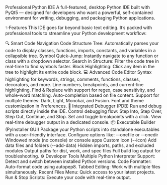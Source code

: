 Professional Python IDE
A full-featured, desktop Python IDE built with PyQt5 — designed for developers who want a powerful, self-contained environment for writing, debugging, and packaging Python applications.

✨Features
This IDE goes far beyond basic text editing. It’s packed with professional tools to streamline your Python development workflow:

🔍 Smart Code Navigation
Code Structure Tree: Automatically parses your code to display classes, functions, imports, constants, and variables in a collapsible tree.
Symbol Quick-Jump: Instantly navigate to any function or class with a dropdown selector.
Search in Structure: Filter the code tree in real-time to find symbols faster.
Block Highlighting: Click any item in the tree to highlight its entire code block.
💻 Advanced Code Editor
Syntax highlighting for keywords, strings, comments, functions, classes, decorators, and more.
Line numbers, breakpoints, and current-line highlighting.
Find & Replace with support for regex, case sensitivity, and whole-word matching.
Auto-completion based on file content.
Support for multiple themes: Dark, Light, Monokai, and Fusion.
Font and theme customization in Preferences.
🐞 Integrated Debugger (PDB)
Run and debug scripts directly inside the IDE.
Control debugging flow: Step Into, Step Over, Step Out, Continue, and Stop.
Set and toggle breakpoints with a click.
View real-time debugger output in a dedicated console.
📦 Executable Builder (PyInstaller GUI)
Package your Python scripts into standalone executables with a user-friendly interface.
Configure options like:
--onefile or --onedir
Windowed mode (no console) or console apps
Custom icon (--icon)
Add data files and folders (--add-data)
Hidden imports, paths, and excluded modules
Output paths for dist, work, and spec files
Full build log output for troubleshooting.
⚙️ Developer Tools
Multiple Python Interpreter Support: Detect and switch between installed Python versions.
Code Formatter: Auto-format code using autopep8.
Tabbed Editing: Work with multiple files simultaneously.
Recent Files Menu: Quick access to your latest projects.
Run & Stop Scripts: Execute your code with real-time output.
